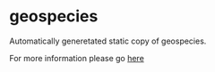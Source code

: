 
geospecies
==============

Automatically generetated static copy of geospecies. 

For more information please go [here](http://lod.geospecies.org)
